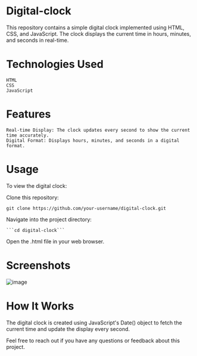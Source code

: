 # Digital-clock

This repository contains a simple digital clock implemented using HTML, CSS, and JavaScript. The clock displays the current time in hours, minutes, and seconds in real-time.

# Technologies Used

    HTML
    CSS
    JavaScript

# Features

    Real-time Display: The clock updates every second to show the current time accurately.
    Digital Format: Displays hours, minutes, and seconds in a digital format.

# Usage

To view the digital clock:

Clone this repository:

```git clone https://github.com/your-username/digital-clock.git```

Navigate into the project directory:

    ```cd digital-clock```

Open the .html file in your web browser.

# Screenshots

![image](https://github.com/user-attachments/assets/c504da8d-699e-4519-aa1b-ee28c3a7a27d)


# How It Works

The digital clock is created using JavaScript's Date() object to fetch the current time and update the display every second.

Feel free to reach out if you have any questions or feedback about this project.
